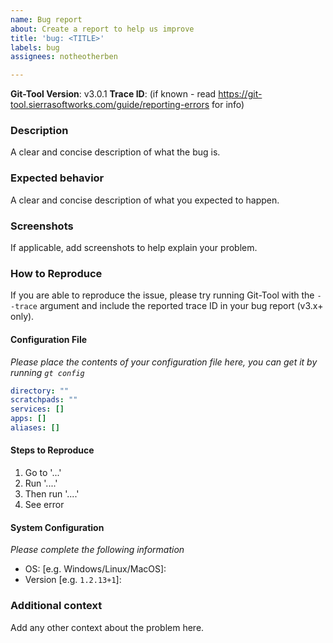 ```yaml
---
name: Bug report
about: Create a report to help us improve
title: 'bug: <TITLE>'
labels: bug
assignees: notheotherben

---
```

 
**Git-Tool Version**: v3.0.1
**Trace ID**: (if known - read https://git-tool.sierrasoftworks.com/guide/reporting-errors for info)

### Description
A clear and concise description of what the bug is.

### Expected behavior
A clear and concise description of what you expected to happen.

### Screenshots
If applicable, add screenshots to help explain your problem.

### How to Reproduce
If you are able to reproduce the issue, please try running Git-Tool with the `--trace` argument and
include the reported trace ID in your bug report (v3.x+ only).

#### Configuration File
*Please place the contents of your configuration file here, you can get it by running `gt config`*

```yaml
directory: ""
scratchpads: ""
services: []
apps: []
aliases: []
```

#### Steps to Reproduce
1. Go to '...'
2. Run '....'
3. Then run '....'
4. See error

#### System Configuration
*Please complete the following information*

 - OS: [e.g. Windows/Linux/MacOS]: 
 - Version [e.g. `1.2.13+1`]: 

### Additional context
Add any other context about the problem here.
